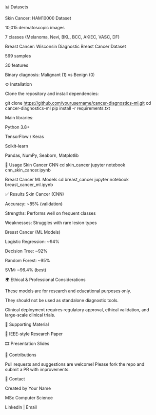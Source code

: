 📊 Datasets

Skin Cancer: HAM10000 Dataset

10,015 dermatoscopic images

7 classes (Melanoma, Nevi, BKL, BCC, AKIEC, VASC, DF)

Breast Cancer: Wisconsin Diagnostic Breast Cancer Dataset

569 samples

30 features

Binary diagnosis: Malignant (1) vs Benign (0)

⚙️ Installation

Clone the repository and install dependencies:

git clone https://github.com/yourusername/cancer-diagnostics-ml.git
cd cancer-diagnostics-ml
pip install -r requirements.txt


Main libraries:

Python 3.8+

TensorFlow / Keras

Scikit-learn

Pandas, NumPy, Seaborn, Matplotlib

🚀 Usage
Skin Cancer CNN
cd skin_cancer
jupyter notebook cnn_skin_cancer.ipynb

Breast Cancer ML Models
cd breast_cancer
jupyter notebook breast_cancer_ml.ipynb

✅ Results
Skin Cancer (CNN)

Accuracy: ~85% (validation)

Strengths: Performs well on frequent classes

Weaknesses: Struggles with rare lesion types

Breast Cancer (ML Models)

Logistic Regression: ~94%

Decision Tree: ~92%

Random Forest: ~95%

SVM: ~96.4% (best)

🌍 Ethical & Professional Considerations

These models are for research and educational purposes only.

They should not be used as standalone diagnostic tools.

Clinical deployment requires regulatory approval, ethical validation, and large-scale clinical trials.

📑 Supporting Material

📄 IEEE-style Research Paper

🎞 Presentation Slides

🤝 Contributions

Pull requests and suggestions are welcome! Please fork the repo and submit a PR with improvements.

📧 Contact

Created by Your Name

MSc Computer Science

LinkedIn
 | Email
